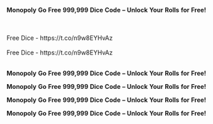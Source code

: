 <strong>Monopoly</strong> <strong>Go</strong> <strong>Free</strong> <strong>999,999</strong> <strong>Dice</strong> <strong>Code</strong> <strong>–</strong> <strong>Unlock</strong> <strong>Your</strong> <strong>Rolls</strong> <strong>for</strong> <strong>Free!</strong>

<br>
<br>Free Dice - https://t.co/n9w8EYHvAz
<br>
<br>Free Dice - https://t.co/n9w8EYHvAz
<br>
<br>

<strong>Monopoly</strong> <strong>Go</strong> <strong>Free</strong> <strong>999,999</strong> <strong>Dice</strong> <strong>Code</strong> <strong>–</strong> <strong>Unlock</strong> <strong>Your</strong> <strong>Rolls</strong> <strong>for</strong> <strong>Free!</strong>

<strong>Monopoly</strong> <strong>Go</strong> <strong>Free</strong> <strong>999,999</strong> <strong>Dice</strong> <strong>Code</strong> <strong>–</strong> <strong>Unlock</strong> <strong>Your</strong> <strong>Rolls</strong> <strong>for</strong> <strong>Free!</strong>

<strong>Monopoly</strong> <strong>Go</strong> <strong>Free</strong> <strong>999,999</strong> <strong>Dice</strong> <strong>Code</strong> <strong>–</strong> <strong>Unlock</strong> <strong>Your</strong> <strong>Rolls</strong> <strong>for</strong> <strong>Free!</strong>

<strong>Monopoly</strong> <strong>Go</strong> <strong>Free</strong> <strong>999,999</strong> <strong>Dice</strong> <strong>Code</strong> <strong>–</strong> <strong>Unlock</strong> <strong>Your</strong> <strong>Rolls</strong> <strong>for</strong> <strong>Free!</strong>
